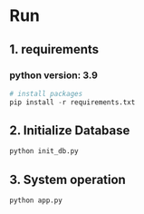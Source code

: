 # Run
## 1. requirements
### python version: 3.9
```python
# install packages
pip install -r requirements.txt
```

## 2. Initialize Database
```python
python init_db.py
```

## 3. System operation
```python
python app.py
```
